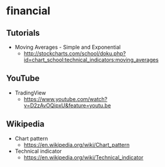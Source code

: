 # financial
## Tutorials
* Moving Averages - Simple and Exponential
  * http://stockcharts.com/school/doku.php?id=chart_school:technical_indicators:moving_averages

## YouTube
* TradingView
  * https://www.youtube.com/watch?v=D2zAvOQipxU&feature=youtu.be

## Wikipedia
* Chart pattern
  * https://en.wikipedia.org/wiki/Chart_pattern
* Technical indicator
  * https://en.wikipedia.org/wiki/Technical_indicator
